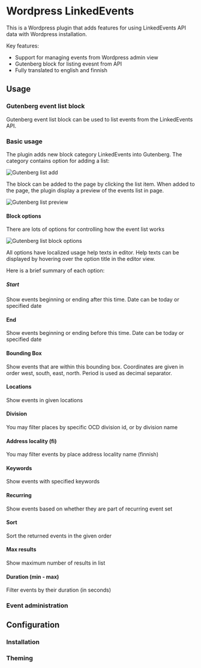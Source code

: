 # Wordpress LinkedEvents

This is a Wordpress plugin that adds features for using LinkedEvents API data with Wordpress installation.

Key features:

  - Support for managing events from Wordpress admin view
  - Gutenberg block for listing evesnt from API
  - Fully translated to english and finnish

## Usage

### Gutenberg event list block

Gutenberg event list block can be used to list events from the LinkedEvents API.

### Basic usage

The plugin adds new block category LinkedEvents into Gutenberg. The category contains option for adding a list:

![Gutenberg list add](https://static.metatavu.io/wordpress-linkedevents/gutenberg-list-add.png)

The block can be added to the page by clicking the list item. When added to the page, the plugin display a preview of the events list in page. 

![Gutenberg list preview](https://static.metatavu.io/wordpress-linkedevents/gutenberg-list-preview.png)

#### Block options

There are lots of options for controlling how the event list works 

![Gutenberg list block options](https://static.metatavu.io/wordpress-linkedevents/gutenberg-list-inspector.png)

All options have localized usage help texts in editor. Help texts can be displayed by hovering over the option title in the editor view.

Here is a brief summary of each option:

##### Start
Show events beginning or ending after this time. Date can be today or specified date

#### End
Show events beginning or ending before this time. Date can be today or specified date

#### Bounding Box
Show events that are within this bounding box. Coordinates are given in order west, south, east, north. Period is used as decimal separator.

#### Locations
Show events in given locations

#### Division
You may filter places by specific OCD division id, or by division name

#### Address locality (fi)
You may filter events by place address locality name (finnish)

#### Keywords
Show events with specified keywords

#### Recurring
Show events based on whether they are part of recurring event set

#### Sort
Sort the returned events in the given order

#### Max results
Show maximum number of results in list

#### Duration (min - max)
Filter events by their duration (in seconds)

### Event administration

## Configuration

### Installation

### Theming
